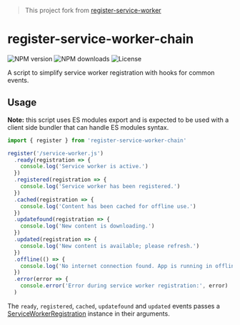 > This project fork from [register-service-worker](https://github.com/yyx990803/register-service-worker)

# register-service-worker-chain

![NPM version](https://badgen.net/npm/v/register-service-worker-chain)
![NPM downloads](https://badgen.net/npm/dm/register-service-worker-chain)
![License](https://badgen.net/npm/license/register-service-worker-chain)

A script to simplify service worker registration with hooks for common events.

## Usage

**Note:** this script uses ES modules export and is expected to be used with a client side bundler that can handle ES modules syntax.

``` js
import { register } from 'register-service-worker-chain'

register('/service-worker.js')
  .ready(registration => {
    console.log('Service worker is active.')
  })
  .registered(registration => {
    console.log('Service worker has been registered.')
  })
  .cached(registration => {
    console.log('Content has been cached for offline use.')
  })
  .updatefound(registration => {
    console.log('New content is downloading.')
  })
  .updated(registration => {
    console.log('New content is available; please refresh.')
  })
  .offline(() => {
    console.log('No internet connection found. App is running in offline mode.')
  })
  .error(error => {
    console.error('Error during service worker registration:', error)
  )
```

The `ready`, `registered`, `cached`, `updatefound` and `updated` events passes a [ServiceWorkerRegistration](https://developer.mozilla.org/en-US/docs/Web/API/ServiceWorkerRegistration) instance in their arguments.
